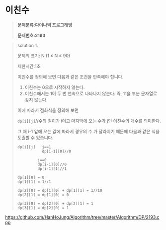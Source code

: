 # 이친수

> **문제분류:다이나믹 프로그래밍**
>
> **문제번호:2193**

> solution 1.
>
> 문제의 크기:  N (1 ≤ N ≤ 90)
>
> 제한시간:1초
>
> 
>
> 이친수를 정의해 보면 다음과 같은 조건을 만족해야 합니다.
>
> 1. 이친수는 0으로 시작하지 않는다.
> 2. 이친수에서는 1이 두 번 연속으로 나타나지 않는다. 즉, 11을 부분 문자열로 갖지 않는다.
>
> 이에 따라서 점화식을 정의해 보면
>
> `dp[i][j]`//수의 길이가 i이고 마지막에 오는 수가 j인 이친수의 개수를 의미한다.
>
> 그 때 i-1 앞에 오는 값에 따라서 경우의 수 가 달라지기 때문에 다음과 같은 식을 도출할 수 있습니다.
>
> ```
> dp[i][j]   j==1
>            dp[i-1][0]//0
>            
> 		   j==0
> 		   dp[i-1][0]//0
> 		   dp[i-1][1]//1
> 		   
> dp[1][0] = 0
> dp[1][1] = 1//1
> 
> dp[2][0] = dp[1][0] + dp[1][1] = 1//10
> dp[2][1] = dp[1][0] = 0
> 
> dp[3][0] = dp[2][0] + dp[2][1] = 1
> dp[3][1] = dp[2][0] = 1		   
> ```

https://github.com/HanHoJung/Algorithm/tree/master/Algorithm/DP/2193.cpp






